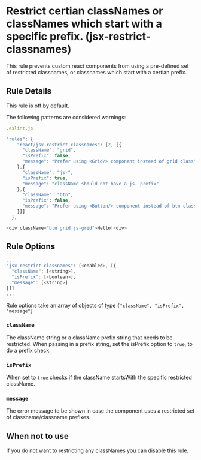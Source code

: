 # Restrict certian classNames or classNames which start with a specific prefix. (jsx-restrict-classnames)

This rule prevents custom react components from using a pre-defined set of restricted classnames, or classnames which
start with a certian prefix.

## Rule Details

This rule is off by default.

The following patterns are considered warnings:

```js
.eslint.js

"rules": {
    "react/jsx-restrict-classnames": [2, [{
      "className": "grid",
      "isPrefix": false,
      "message": "Prefer using <Grid/> component instead of grid class"
    },{
      "className": "js-",
      "isPrefix": true,
      "message": "className should not have a js- prefix"
    },{
      "className": "btn",
      "isPrefix": false,
      "message": "Prefer using <Button/> component instead of btn class"
    }]]
  },

```

```js
<div className="btn grid js-grid">Hello!<div>
```

## Rule Options

```js
...
"jsx-restrict-classnames": [<enabled>, [{
  "className": [<string>],
  "isPrefix": [<boolean>],
  "message": [<string>]
}]]
...
```
Rule options take an array of objects of type `{"className", "isPrefix", "message"}`

### `className`

The className string or a className prefix string that needs to be restricted. When passing in a prefix string, set the isPrefix option to `true`, to do a prefix check.

### `isPrefix`

When set to `true` checks if the className startsWith the specific restricted className.

### `message`

The error message to be shown in case the component uses a restricted set of classname/classname prefixes.

## When not to use

If you do not want to restricting any classNames you can disable this rule.
